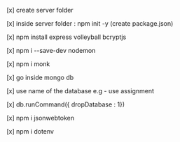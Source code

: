 [x] create server folder 

[x] inside server folder : npm init -y (create package.json)

[x] npm install express volleyball bcryptjs

[x] npm i --save-dev nodemon  

[x] npm i monk

[x] go inside mongo db 

[x] use name of the database e.g - use assignment

[x] db.runCommand({ dropDatabase : 1})

[x] npm i jsonwebtoken

[x] npm i dotenv